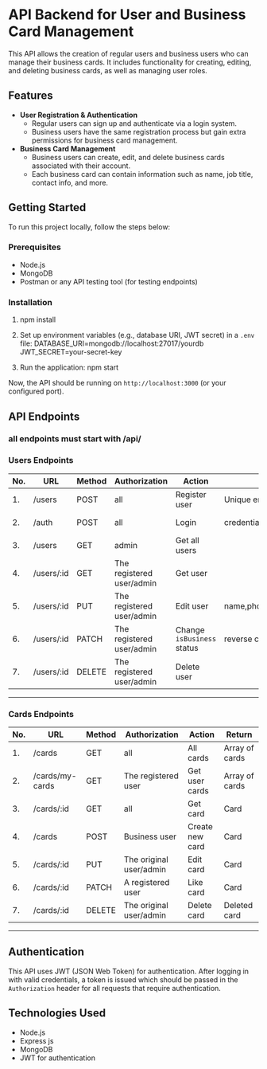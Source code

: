 # API Backend for User and Business Card Management

This API allows the creation of regular users and business users who can manage their business cards. It includes functionality for creating, editing, and deleting business cards, as well as managing user roles.

## Features
- **User Registration & Authentication**
  - Regular users can sign up and authenticate via a login system.
  - Business users have the same registration process but gain extra permissions for business card management.
- **Business Card Management**
  - Business users can create, edit, and delete business cards associated with their account.
  - Each business card can contain information such as name, job title, contact info, and more.
  
## Getting Started

To run this project locally, follow the steps below:

### Prerequisites
- Node.js
- MongoDB 
- Postman or any API testing tool (for testing endpoints)

### Installation
1. npm install

3. Set up environment variables (e.g., database URI, JWT secret) in a `.env` file:
   DATABASE_URI=mongodb://localhost:27017/yourdb
   JWT_SECRET=your-secret-key

4. Run the application:
   npm start


Now, the API should be running on `http://localhost:3000` (or your configured port).

## API Endpoints
### all endpoints must start with /api/

### Users Endpoints

| No. | URL          | Method | Authorization             | Action                        | Notice                  | Return            |
|-----|--------------|--------|---------------------------|-------------------------------|------------------------ |-------------------|
| 1.  | /users       | POST   | all                       | Register user                 | Unique email            | Success (1)       |
| 2.  | /auth        | POST   | all                       | Login                         | credentials             |  Encrypted token  |
| 3.  | /users       | GET    | admin                     | Get all users                 |                         | Array of users    |
| 4.  | /users/:id   | GET    | The registered user/admin | Get user                      |                         | User              |
| 5.  | /users/:id   | PUT    | The registered user/admin | Edit user                     | name,phone,address,image| User              |
| 6.  | /users/:id   | PATCH  | The registered user/admin | Change `isBusiness` status    | reverse current status  | User              |
| 7.  | /users/:id   | DELETE | The registered user/admin | Delete user                   |                         | Deleted user      |

---

### Cards Endpoints
| No. | URL               | Method | Authorization                | Action           | Return           |
|-----|-------------------|--------|------------------------------|------------------|------------------|
| 1.  | /cards            | GET    | all                          | All cards        | Array of cards   |
| 2.  | /cards/my-cards   | GET    | The registered user          | Get user cards   | Array of cards   |
| 3.  | /cards/:id        | GET    | all                          | Get card         | Card             |
| 4.  | /cards            | POST   | Business user                | Create new card  | Card             |
| 5.  | /cards/:id        | PUT    | The original user/admin      | Edit card        | Card             |
| 6.  | /cards/:id        | PATCH  | A registered user            | Like card        | Card             |
| 7.  | /cards/:id        | DELETE | The original user/admin      | Delete card      | Deleted card     |

---


## Authentication
This API uses JWT (JSON Web Token) for authentication. After logging in with valid credentials, a token is issued which should be passed in the `Authorization` header for all requests that require authentication.


## Technologies Used
- Node.js
- Express js
- MongoDB
- JWT for authentication

